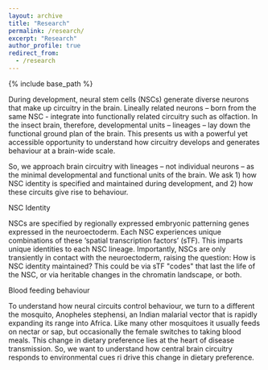 ```yaml
---
layout: archive
title: "Research"
permalink: /research/
excerpt: "Research"
author_profile: true
redirect_from: 
  - /research
---
```


{% include base_path %}

During development, neural stem cells (NSCs) generate diverse neurons that make up circuitry in the brain. Lineally related neurons – born from the same NSC - integrate into functionally related circuitry such as olfaction. In the insect brain, therefore, developmental units – lineages – lay down the functional ground plan of the brain. This presents us with a powerful yet accessible opportunity to understand how circuitry develops and generates behaviour at a brain-wide scale.
 
So, we approach brain circuitry with lineages – not individual neurons – as the minimal developmental and functional units of the brain. We ask 1) how NSC identity is specified and maintained during development, and 2) how these circuits give rise to behaviour.

NSC Identity

NSCs are specified by regionally expressed embryonic patterning genes expressed in the neuroectoderm. Each NSC experiences unique combinations of these ‘spatial transcription factors’ (sTF). This imparts unique identities to each NSC lineage. Importantly, NSCs are only transiently in contact with the neuroectoderm, raising the question: How is NSC identity maintained? This could be via sTF "codes" that last the life of the NSC, or via heritable changes in the chromatin landscape, or both.

Blood feeding behaviour

To understand how neural circuits control behaviour, we turn to a different the mosquito, Anopheles stephensi, an Indian malarial vector that is rapidly expanding its range into Africa. Like many other mosquitoes it usually feeds on nectar or sap, but occasionally the female switches to taking blood meals. This change in dietary preference lies at the heart of disease transmission. So, we want to understand how central brain circuitry responds to environmental cues ri  drive this change in dietary preference.

